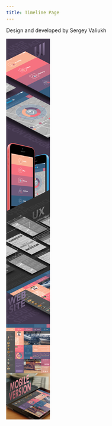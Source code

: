 ```yaml
---
title: Timeline Page
---
```


Design and developed by Sergey Valiukh

![Timeline Page](assets/img/work//proj-6/TimeLinePage-SergeyValiukh.jpg)
